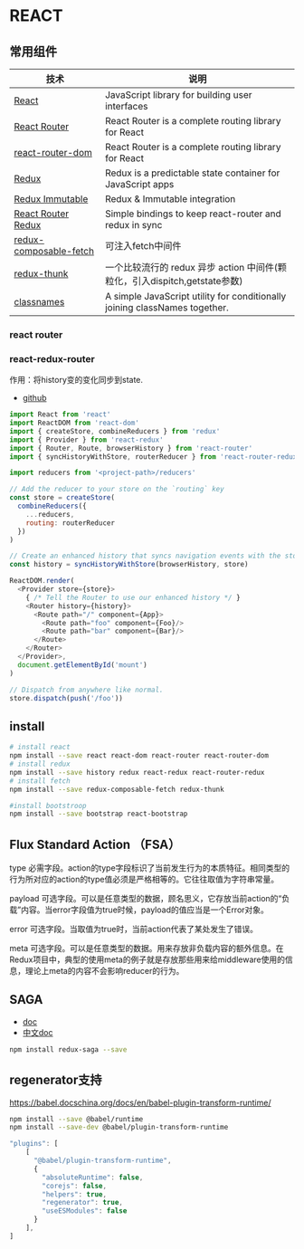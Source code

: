 # REACT

## 常用组件

| 技术                                                                              |说明                                                     |
|-----------------------------------------------------------------------------------|-----------------------------------------------------------------|
| [React](https://github.com/facebook/react)                                        | JavaScript library for building user interfaces  |
| [React Router](https://github.com/rackt/react-router)                             | React Router is a complete routing library for React    |
| [react-router-dom](https://github.com/ReactTraining/react-router/tree/master/packages/react-router-dom)               | React Router is a complete routing library for React         |
| [Redux](http://redux.js.org/)                                                     | Redux is a predictable state container for JavaScript apps           |
| [Redux Immutable](https://github.com/gajus/redux-immutablejs)                     | Redux & Immutable integration                            |
| [React Router Redux](https://github.com/reactjs/react-router-redux)               | Simple bindings to keep react-router and redux in sync         |
| [redux-composable-fetch](https://github.com/jasonslyvia/redux-composable-fetch)               | 可注入fetch中间件         |
| [redux-thunk](https://github.com/reduxjs/redux-thunk)               | 一个比较流行的 redux 异步 action 中间件(颗粒化，引入dispitch,getstate参数)         |
| [classnames](https://github.com/JedWatson/classnames)               | A simple JavaScript utility for conditionally joining classNames together.         |

### react router

### react-redux-router

作用：将history变的变化同步到state.

* [github](https://github.com/reactjs/react-router-redux)

```js
import React from 'react'
import ReactDOM from 'react-dom'
import { createStore, combineReducers } from 'redux'
import { Provider } from 'react-redux'
import { Router, Route, browserHistory } from 'react-router'
import { syncHistoryWithStore, routerReducer } from 'react-router-redux'

import reducers from '<project-path>/reducers'

// Add the reducer to your store on the `routing` key
const store = createStore(
  combineReducers({
    ...reducers,
    routing: routerReducer
  })
)

// Create an enhanced history that syncs navigation events with the store
const history = syncHistoryWithStore(browserHistory, store)

ReactDOM.render(
  <Provider store={store}>
    { /* Tell the Router to use our enhanced history */ }
    <Router history={history}>
      <Route path="/" component={App}>
        <Route path="foo" component={Foo}/>
        <Route path="bar" component={Bar}/>
      </Route>
    </Router>
  </Provider>,
  document.getElementById('mount')
)
```

```js
// Dispatch from anywhere like normal.
store.dispatch(push('/foo'))
```

## install

```sh
# install react
npm install --save react react-dom react-router react-router-dom
# install redux
npm install --save history redux react-redux react-router-redux
# install fetch
npm install --save redux-composable-fetch redux-thunk

#install bootstroop
npm install --save bootstrap react-bootstrap

```

## Flux Standard Action （FSA）

type
必需字段。action的type字段标识了当前发生行为的本质特征。相同类型的行为所对应的action的type值必须是严格相等的。它往往取值为字符串常量。

payload
可选字段。可以是任意类型的数据，顾名思义，它存放当前action的“负载”内容。当error字段值为true时候，payload的值应当是一个Error对象。

error
可选字段。当取值为true时，当前action代表了某处发生了错误。

meta
可选字段。可以是任意类型的数据。用来存放非负载内容的额外信息。在Redux项目中，典型的使用meta的例子就是存放那些用来给middleware使用的信息，理论上meta的内容不会影响reducer的行为。

## SAGA

* [doc](https://redux-saga.js.org/)
* [中文doc](https://redux-saga-in-chinese.js.org/)

```sh
npm install redux-saga --save


```

## regenerator支持

https://babel.docschina.org/docs/en/babel-plugin-transform-runtime/

```sh
npm install --save @babel/runtime
npm install --save-dev @babel/plugin-transform-runtime

```

```js
"plugins": [
    [
      "@babel/plugin-transform-runtime",
      {
        "absoluteRuntime": false,
        "corejs": false,
        "helpers": true,
        "regenerator": true,
        "useESModules": false
      }
    ],
]
```
